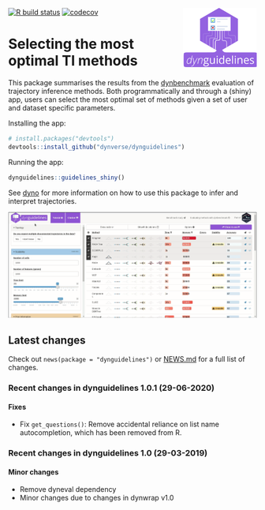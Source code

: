 
<!-- README.md is generated from README.Rmd. Please edit that file -->

<!-- badges: start -->

[![R build
status](https://github.com/dynverse/dynguidelines/workflows/R-CMD-check/badge.svg)](https://github.com/dynverse/dynguidelines/actions)
[![codecov](https://codecov.io/gh/dynverse/dynguidelines/branch/master/graph/badge.svg)](https://codecov.io/gh/dynverse/dynguidelines)
<img src="man/figures/logo.png" align="right" width="150px" />
<!-- badges: end -->

# Selecting the most optimal TI methods

This package summarises the results from the
[dynbenchmark](https://www.github.com/dynverse/dynbenchmark) evaluation
of trajectory inference methods. Both programmatically and through a
(shiny) app, users can select the most optimal set of methods given a
set of user and dataset specific parameters.

Installing the app:

``` r
# install.packages("devtools")
devtools::install_github("dynverse/dynguidelines")
```

Running the app:

``` r
dynguidelines::guidelines_shiny()
```

See [dyno](https://www.github.com/dynverse/dyno) for more information on
how to use this package to infer and interpret trajectories.

<!-- This gif was recorded using peek (https://github.com/phw/peek) --->

![demo](man/figures/demo.gif)

## Latest changes

Check out `news(package = "dynguidelines")` or [NEWS.md](NEWS.md) for a
full list of changes.

<!-- This section gets automatically generated from NEWS.md -->

### Recent changes in dynguidelines 1.0.1 (29-06-2020)

#### Fixes

  - Fix `get_questions()`: Remove accidental reliance on list name
    autocompletion, which has been removed from R.

### Recent changes in dynguidelines 1.0 (29-03-2019)

#### Minor changes

  - Remove dyneval dependency
  - Minor changes due to changes in dynwrap v1.0
